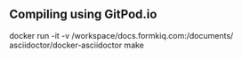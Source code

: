 ## Compiling using GitPod.io
docker run -it -v /workspace/docs.formkiq.com:/documents/ asciidoctor/docker-asciidoctor
make

